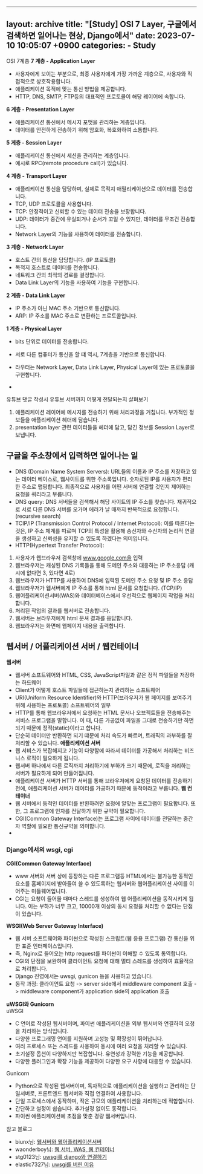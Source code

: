 
---
layout: archive
title:  "[Study] OSI 7 Layer, 구글에서 검색하면 일어나는 현상, Django에서"
date:   2023-07-10 10:05:07 +0900
categories: 
    - Study
---

 OSI 7계층
**7 계층 - Application Layer**  
- 사용자에게 보이는 부분으로, 최종 사용자에게 가장 가까운 계층으로, 사용자와 직접적으로 상호작용합니다.
- 애플리케이션 목적에 맞는 통신 방법을 제공합니다.
- HTTP, DNS, SMTP, FTP등의 대표적인 프로토콜이 해당 레이어에 속합니다. 

**6 계층 - Presentation Layer**  
- 애플리케이션 통신에서 메시지 포맷을 관리하는 계층입니다.
- 데이터를 안전하게 전송하기 위해 암호화, 복호화하여 소통합니다.

**5 게층 - Session Layer**
- 애플리케이션 통신에서 세션을 관리하는 계층입니다.
- 예시로 RPC(remote procedure call)가 있습니다.

**4 계층 - Transport Layer**
- 애플리케이션 통신을 담당하며, 실제로 목적지 애필리케이션으로 데이터를 전송합니다.
- TCP, UDP 프로토콜을 사용합니다.
- TCP: 안정적이고 신뢰할 수 있는 데이터 전송을 보장합니다.
- UDP: 데이터가 중간에 유실되거나 순서가 꼬일 수 있지만, 데이터를 무조건 전송합니다.
- Network Layer의 기능을 사용하여 데이터를 전송합니다.

**3 계층 - Network Layer**
- 호스트 간의 통신을 담당합니다. (IP 프로토콜)
- 목적지 호스트로 데이터를 전송합니다.
- 네트워크 간의 최적의 경로를 결정합니다.
- Data Link Layer의 기능을 사용하여 기능을 구현합니다.

**2 계층 - Data Link Layer**
- IP 주소가 아닌 MAC 주소 기반으로 통신합니다.
- ARP: IP 주소를 MAC 주소로 변환하는 프로토콜입니다.

**1 계층 - Physical Layer**
- bits 단위로 데이터를 전송합니다.

- 서로 다른 컴퓨터가 통신을 할 떄 역시, 7계층을 기반으로 통신합니다.
- 라우터는 Network Layer, Data Link Layer, Physical Layer에 있는 프로토콜을 구현합니다.
- 
유튜브 댓글 작성시 유튜브 서버까지 어떻게 전달되는지 살펴보기
1. 애플리케이션 레이어에 메시지를 전송하기 위해 처리과정을 거칩니다. 부가적인 정보들을 애플리케이션 헤더에 담습니다. 
2. presentation layer 관련 데이터들을 헤더에 담고, 담긴 정보를 Session Layer로 보냅니다.


## 구글을 주소창에서 입력하면 일어나는 일
- DNS (Domain Name System Servers): URL들의 이름과 IP 주소를 저장하고 있는 데이터 베이스로, 웹사이트를 위한 주소록입니다. 숫자로된 IP를 사용자가 편리한 주소로 맵핑합니다. 최종적으로 사용자를 어떤 서버에 연결할 것인지 제어하는 요청을 쿼리라고 부릅니다.
- DNS query: DNS 서버들을 검색해서 해당 사이트의 IP 주소를 찾습니다. 재귀적으로 서로 다른 DNS 서버를 오가며 에러가 날 때까지 반복적으로 요청합니다. (recursive search)
- TCIP/IP (Transmission Control Protocol / Internet Protocol): 이를 따른다는 것은, IP 주소 체계를 따르며 TCP의 특성을 활용해 송신자와 수신자의 논리적 연결을 생성하고 신뢰성을 유지할 수 있도록 하겠다는 의미입니다.
- HTTP(Hypertext Transfer Protocol): 

1. 사용자가 웹브라우저 검색창에 www.google.com을 입력
2. 웹브라우저는 캐싱된 DNS 기록들을 통해 도메인 주소와 대응하는 IP 주소응답 (캐시에 없다면 3, 있다면 4로)
3. 웹브라우저가 HTTP를 사용하여 DNS에 입력된 도메인 주소 요청 및 IP 주소 응답
4. 웹브라우저가 웹서버에게 IP 주소를 통해 html 문서를 요청합니다. (TCP/IP)  
5. 웹어플리케이션서버(WAS)와 데이터베이스에서 우선적으로 웹페이지 작업을 처리합니다.  
6. 처리된 작업의 결과를 웹서버로 전송합니다.
7. 웹서버는 브라우저에게 html 문셔 결과를 응답합니다.
8. 웹브라우저는 화면에 웹페이지 내용을 출력합니다.


## 웹서버 / 어플리케이션 서버 / 웹컨테이너
**웹서버** 
- 웹서버 소프트웨어와 HTML, CSS, JavaScript파일과 같은 정적 파일들을 저장하는 하드웨어
- Client가 어떻게 호스트 파일들에 접근하는지 관리하는 소프트웨어
- URI(Uniform Resource Identifier)와 HTTP(브라우저가 웹 페이지를 보여주기 위해 사용하는 프로토콜) 소프트웨어의 일부
- HTTP를 통해 웹브라우저에서 요청하는 HTML 문서나 오브젝트들을 전송해주는 서비스 프로그램을 말합니다. 이 때, 다른 가공없이 파일을 그대로 전송하기만 하면 되기 때문에 정적(static)이라고 합니다.
- 단순히 데이터만 반환하면 되기 떄문에 처리 속도가 빠르며, 트래픽의 과부하를 잘 처리할 수 있습니다.
**애플리케이션 서버**
- 웹 서비스가 복잡해지고 기능이 다양함에 따라서 데이터를 가공해서 처리하는 비즈니스 로직이 필요하게 됩니다.
- 웹서버 하나에서 다른 로직까지 처리하기에 부하가 크기 때문에, 로직을 처리하는 서버가 필요하게 되어 만들어집니다.
- 애플리케이션 서버가 HTTP 서버를 통해 브라우저에게 요청된 데이터를 전송하기 전에, 애플리케이션 서버가 데이터를 가공하기 때문에 동적이라고 부릅니다.
**웹 컨테이너**
- 웹 서버에서 동적인 데이터를 반환하려면 요청에 알맞는 프로그램이 필요합니다. 또한, 그 프로그램에 인자를 전달하기 위한 규약이 필요합니다. 
- CGI(Common Gateway Interface)는 프로그램 사이에 데이터를 전달하는 중간자 역할에 필요한 통신규약을 의미합니다.
- 

### Django에서의 wsgi, cgi
**CGI(Common Gateway Interface)**
- www 서버와 서버 상에 등장하는 다른 프로그램등 HTML에서는 불가능한 동적인 요소를 홈페이지에 받아들여 쓸 수 있도록하는 웹서버와 웹어플리케이션 사이를 이어주는 미들웨어입니다.
- CGI는 요청이 들어올 때마다 스레드를 생성하여 웹 어플리케이션을 동작시키게 됩니다. 이는 부하가 너무 크고, 10000개 이상의 동시 요청을 처리할 수 없다는 단점이 있습니다.

**WSGI(Web Server Gateway Interface)**
- 웹 서버 소프트웨어와 파이썬으로 작성된 스크립트(웹 응용 프로그램) 간 통신을 위한 표준 인터페이스입니다.
- 즉, Nginx로 들어오는 http request를 파이썬이 이해할 수 있도록 통역합니다.
- CGI의 단점을 보완하여 클라이언트 요청에 대해 멀티 스레드를 생성하여 효율적으로 처리합니다.
- Django 진영에서는 uwsgi, gunicon 등을 사용하고 있습니다.
- 동작 과정: 클라이언트 요청 -> server side에서 middleware component 호출 -> middleware component가 application side의 application 호출

**uWSGI와 Gunicorn**  
uWSGI
- C 언어로 작성된 웹서버이며, 파이썬 애플리케이션을 외부 웹서버와 연결하여 오청을 처리하는 방식입니다.
- 다양한 프로그래밍 언어를 지원하며 고성능 및 확장성이 뛰어납니다.
- 여러 프로세스 또는 스레드를 사용하여 동시에 여러 요청을 처리할 수 있습니다.
- 초기설정 옵션이 다양하지만 복잡합니다. 유연성과 강력한 기능을 제공합니다.
- 다양한 플러그인과 확장 기능을 제공하여 다양한 요구 사항에 대응할 수 있습니다.

Gunicorn
- Python으로 작성된 웹서버이며, 독자적으로 애플리케이션을 실행하고 관리하는 단일서버로, 프론트엔드 웹서버와 직접 연결하여 사용합니다.
- 단일 프로세스에서 동작하며, 작은 규모의 애플리케이션을 처리하는데 적합합니다.
- 간단하고 설정이 쉽습니다. 추가설정 없이도 동작합니다.
- 파이썬 애플리케이션에 초점을 맞춘 경량 웹서버입니다.

참고 블로그
- biunx님: [웹서버와 웹어플리케이션서버](https://binux.tistory.com/32)
- waonderboy님: [웹 서버, WAS, 웹 컨테이너](https://velog.io/@waoderboy/%EC%9B%B9-%EC%84%9C%EB%B2%84-WAS-%EC%9B%B9-%EC%BB%A8%ED%85%8C%EC%9D%B4%EB%84%88)
- stg0123님: [uwsgi를 django와 연결하기](https://stg0123.github.io/study/41/)
- elastic7327님: [uwsgi를 버린 이유](https://elastic7327.medium.com/python%EA%B0%9C%EB%B0%9C%EC%9E%90-uwsgi%EB%A5%BC-%EB%B2%84%EB%A6%AC%EA%B3%A0-gunicorn%EC%9C%BC%EB%A1%9C-%EA%B0%88%EC%95%84%ED%83%80%EB%8B%A4-df1c95f220c5)